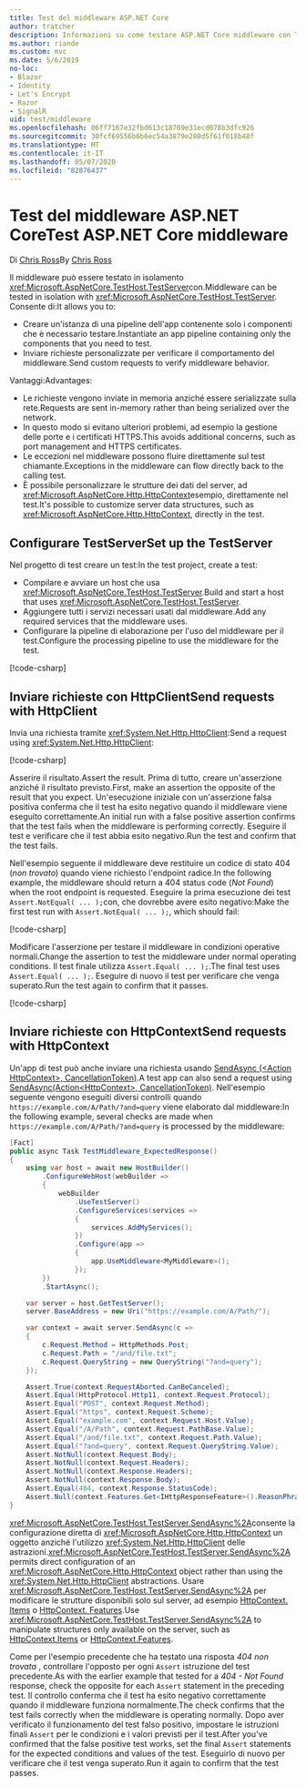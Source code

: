 ```yaml
---
title: Test del middleware ASP.NET Core
author: tratcher
description: Informazioni su come testare ASP.NET Core middleware con TestServer.
ms.author: riande
ms.custom: mvc
ms.date: 5/6/2019
no-loc:
- Blazor
- Identity
- Let's Encrypt
- Razor
- SignalR
uid: test/middleware
ms.openlocfilehash: 06ff7167e32fbd613c18709e31ecd078b3dfc926
ms.sourcegitcommit: 30fcf69556b6b6ec54a3879e280d5f61f018b48f
ms.translationtype: MT
ms.contentlocale: it-IT
ms.lasthandoff: 05/07/2020
ms.locfileid: "82876437"
---
```

# <a name="test-aspnet-core-middleware"></a><span data-ttu-id="25c7e-103">Test del middleware ASP.NET Core</span><span class="sxs-lookup"><span data-stu-id="25c7e-103">Test ASP.NET Core middleware</span></span>

<span data-ttu-id="25c7e-104">Di [Chris Ross](https://github.com/Tratcher)</span><span class="sxs-lookup"><span data-stu-id="25c7e-104">By [Chris Ross](https://github.com/Tratcher)</span></span>

<span data-ttu-id="25c7e-105">Il middleware può essere testato in isolamento <xref:Microsoft.AspNetCore.TestHost.TestServer>con.</span><span class="sxs-lookup"><span data-stu-id="25c7e-105">Middleware can be tested in isolation with <xref:Microsoft.AspNetCore.TestHost.TestServer>.</span></span> <span data-ttu-id="25c7e-106">Consente di:</span><span class="sxs-lookup"><span data-stu-id="25c7e-106">It allows you to:</span></span>

* <span data-ttu-id="25c7e-107">Creare un'istanza di una pipeline dell'app contenente solo i componenti che è necessario testare.</span><span class="sxs-lookup"><span data-stu-id="25c7e-107">Instantiate an app pipeline containing only the components that you need to test.</span></span>
* <span data-ttu-id="25c7e-108">Inviare richieste personalizzate per verificare il comportamento del middleware.</span><span class="sxs-lookup"><span data-stu-id="25c7e-108">Send custom requests to verify middleware behavior.</span></span>

<span data-ttu-id="25c7e-109">Vantaggi:</span><span class="sxs-lookup"><span data-stu-id="25c7e-109">Advantages:</span></span>

* <span data-ttu-id="25c7e-110">Le richieste vengono inviate in memoria anziché essere serializzate sulla rete.</span><span class="sxs-lookup"><span data-stu-id="25c7e-110">Requests are sent in-memory rather than being serialized over the network.</span></span>
* <span data-ttu-id="25c7e-111">In questo modo si evitano ulteriori problemi, ad esempio la gestione delle porte e i certificati HTTPS.</span><span class="sxs-lookup"><span data-stu-id="25c7e-111">This avoids additional concerns, such as port management and HTTPS certificates.</span></span>
* <span data-ttu-id="25c7e-112">Le eccezioni nel middleware possono fluire direttamente sul test chiamante.</span><span class="sxs-lookup"><span data-stu-id="25c7e-112">Exceptions in the middleware can flow directly back to the calling test.</span></span>
* <span data-ttu-id="25c7e-113">È possibile personalizzare le strutture dei dati del server, ad <xref:Microsoft.AspNetCore.Http.HttpContext>esempio, direttamente nel test.</span><span class="sxs-lookup"><span data-stu-id="25c7e-113">It's possible to customize server data structures, such as <xref:Microsoft.AspNetCore.Http.HttpContext>, directly in the test.</span></span>

## <a name="set-up-the-testserver"></a><span data-ttu-id="25c7e-114">Configurare TestServer</span><span class="sxs-lookup"><span data-stu-id="25c7e-114">Set up the TestServer</span></span>

<span data-ttu-id="25c7e-115">Nel progetto di test creare un test:</span><span class="sxs-lookup"><span data-stu-id="25c7e-115">In the test project, create a test:</span></span>

* <span data-ttu-id="25c7e-116">Compilare e avviare un host che usa <xref:Microsoft.AspNetCore.TestHost.TestServer>.</span><span class="sxs-lookup"><span data-stu-id="25c7e-116">Build and start a host that uses <xref:Microsoft.AspNetCore.TestHost.TestServer>.</span></span>
* <span data-ttu-id="25c7e-117">Aggiungere tutti i servizi necessari usati dal middleware.</span><span class="sxs-lookup"><span data-stu-id="25c7e-117">Add any required services that the middleware uses.</span></span>
* <span data-ttu-id="25c7e-118">Configurare la pipeline di elaborazione per l'uso del middleware per il test.</span><span class="sxs-lookup"><span data-stu-id="25c7e-118">Configure the processing pipeline to use the middleware for the test.</span></span>

[!code-csharp[](middleware/samples_snapshot/3.x/setup.cs?highlight=4-18)]

## <a name="send-requests-with-httpclient"></a><span data-ttu-id="25c7e-119">Inviare richieste con HttpClient</span><span class="sxs-lookup"><span data-stu-id="25c7e-119">Send requests with HttpClient</span></span>
<span data-ttu-id="25c7e-120">Invia una richiesta tramite <xref:System.Net.Http.HttpClient>:</span><span class="sxs-lookup"><span data-stu-id="25c7e-120">Send a request using <xref:System.Net.Http.HttpClient>:</span></span>

[!code-csharp[](middleware/samples_snapshot/3.x/request.cs?highlight=20)]

<span data-ttu-id="25c7e-121">Asserire il risultato.</span><span class="sxs-lookup"><span data-stu-id="25c7e-121">Assert the result.</span></span> <span data-ttu-id="25c7e-122">Prima di tutto, creare un'asserzione anziché il risultato previsto.</span><span class="sxs-lookup"><span data-stu-id="25c7e-122">First, make an assertion the opposite of the result that you expect.</span></span> <span data-ttu-id="25c7e-123">Un'esecuzione iniziale con un'asserzione falsa positiva conferma che il test ha esito negativo quando il middleware viene eseguito correttamente.</span><span class="sxs-lookup"><span data-stu-id="25c7e-123">An initial run with a false positive assertion confirms that the test fails when the middleware is performing correctly.</span></span> <span data-ttu-id="25c7e-124">Eseguire il test e verificare che il test abbia esito negativo.</span><span class="sxs-lookup"><span data-stu-id="25c7e-124">Run the test and confirm that the test fails.</span></span>

<span data-ttu-id="25c7e-125">Nell'esempio seguente il middleware deve restituire un codice di stato 404 (*non trovato*) quando viene richiesto l'endpoint radice.</span><span class="sxs-lookup"><span data-stu-id="25c7e-125">In the following example, the middleware should return a 404 status code (*Not Found*) when the root endpoint is requested.</span></span> <span data-ttu-id="25c7e-126">Eseguire la prima esecuzione dei test `Assert.NotEqual( ... );`con, che dovrebbe avere esito negativo:</span><span class="sxs-lookup"><span data-stu-id="25c7e-126">Make the first test run with `Assert.NotEqual( ... );`, which should fail:</span></span>

[!code-csharp[](middleware/samples_snapshot/3.x/false-failure-check.cs?highlight=22)]

<span data-ttu-id="25c7e-127">Modificare l'asserzione per testare il middleware in condizioni operative normali.</span><span class="sxs-lookup"><span data-stu-id="25c7e-127">Change the assertion to test the middleware under normal operating conditions.</span></span> <span data-ttu-id="25c7e-128">Il test finale utilizza `Assert.Equal( ... );`.</span><span class="sxs-lookup"><span data-stu-id="25c7e-128">The final test uses `Assert.Equal( ... );`.</span></span> <span data-ttu-id="25c7e-129">Eseguire di nuovo il test per verificare che venga superato.</span><span class="sxs-lookup"><span data-stu-id="25c7e-129">Run the test again to confirm that it passes.</span></span>

[!code-csharp[](middleware/samples_snapshot/3.x/final-test.cs?highlight=22)]

## <a name="send-requests-with-httpcontext"></a><span data-ttu-id="25c7e-130">Inviare richieste con HttpContext</span><span class="sxs-lookup"><span data-stu-id="25c7e-130">Send requests with HttpContext</span></span>

<span data-ttu-id="25c7e-131">Un'app di test può anche inviare una richiesta usando [SendAsync (\<Action HttpContext>, CancellationToken)](xref:Microsoft.AspNetCore.TestHost.TestServer.SendAsync%2A).</span><span class="sxs-lookup"><span data-stu-id="25c7e-131">A test app can also send a request using [SendAsync(Action\<HttpContext>, CancellationToken)](xref:Microsoft.AspNetCore.TestHost.TestServer.SendAsync%2A).</span></span> <span data-ttu-id="25c7e-132">Nell'esempio seguente vengono eseguiti diversi controlli quando `https://example.com/A/Path/?and=query` viene elaborato dal middleware:</span><span class="sxs-lookup"><span data-stu-id="25c7e-132">In the following example, several checks are made when `https://example.com/A/Path/?and=query` is processed by the middleware:</span></span>

```csharp
[Fact]
public async Task TestMiddleware_ExpectedResponse()
{
    using var host = await new HostBuilder()
        .ConfigureWebHost(webBuilder =>
        {
            webBuilder
                .UseTestServer()
                .ConfigureServices(services =>
                {
                    services.AddMyServices();
                })
                .Configure(app =>
                {
                    app.UseMiddleware<MyMiddleware>();
                });
        })
        .StartAsync();

    var server = host.GetTestServer();
    server.BaseAddress = new Uri("https://example.com/A/Path/");

    var context = await server.SendAsync(c =>
    {
        c.Request.Method = HttpMethods.Post;
        c.Request.Path = "/and/file.txt";
        c.Request.QueryString = new QueryString("?and=query");
    });

    Assert.True(context.RequestAborted.CanBeCanceled);
    Assert.Equal(HttpProtocol.Http11, context.Request.Protocol);
    Assert.Equal("POST", context.Request.Method);
    Assert.Equal("https", context.Request.Scheme);
    Assert.Equal("example.com", context.Request.Host.Value);
    Assert.Equal("/A/Path", context.Request.PathBase.Value);
    Assert.Equal("/and/file.txt", context.Request.Path.Value);
    Assert.Equal("?and=query", context.Request.QueryString.Value);
    Assert.NotNull(context.Request.Body);
    Assert.NotNull(context.Request.Headers);
    Assert.NotNull(context.Response.Headers);
    Assert.NotNull(context.Response.Body);
    Assert.Equal(404, context.Response.StatusCode);
    Assert.Null(context.Features.Get<IHttpResponseFeature>().ReasonPhrase);
}
```

<span data-ttu-id="25c7e-133"><xref:Microsoft.AspNetCore.TestHost.TestServer.SendAsync%2A>consente la configurazione diretta di <xref:Microsoft.AspNetCore.Http.HttpContext> un oggetto anziché l'utilizzo <xref:System.Net.Http.HttpClient> delle astrazioni.</span><span class="sxs-lookup"><span data-stu-id="25c7e-133"><xref:Microsoft.AspNetCore.TestHost.TestServer.SendAsync%2A> permits direct configuration of an <xref:Microsoft.AspNetCore.Http.HttpContext> object rather than using the <xref:System.Net.Http.HttpClient> abstractions.</span></span> <span data-ttu-id="25c7e-134">Usare <xref:Microsoft.AspNetCore.TestHost.TestServer.SendAsync%2A> per modificare le strutture disponibili solo sul server, ad esempio [HttpContext. Items](xref:Microsoft.AspNetCore.Http.HttpContext.Items) o [HttpContext. Features](xref:Microsoft.AspNetCore.Http.HttpContext.Features).</span><span class="sxs-lookup"><span data-stu-id="25c7e-134">Use <xref:Microsoft.AspNetCore.TestHost.TestServer.SendAsync%2A> to manipulate structures only available on the server, such as [HttpContext.Items](xref:Microsoft.AspNetCore.Http.HttpContext.Items) or [HttpContext.Features](xref:Microsoft.AspNetCore.Http.HttpContext.Features).</span></span>

<span data-ttu-id="25c7e-135">Come per l'esempio precedente che ha testato una risposta *404 non trovata* , controllare l'opposto per ogni `Assert` istruzione del test precedente.</span><span class="sxs-lookup"><span data-stu-id="25c7e-135">As with the earlier example that tested for a *404 - Not Found* response, check the opposite for each `Assert` statement in the preceding test.</span></span> <span data-ttu-id="25c7e-136">Il controllo conferma che il test ha esito negativo correttamente quando il middleware funziona normalmente.</span><span class="sxs-lookup"><span data-stu-id="25c7e-136">The check confirms that the test fails correctly when the middleware is operating normally.</span></span> <span data-ttu-id="25c7e-137">Dopo aver verificato il funzionamento del test falso positivo, impostare le istruzioni finali `Assert` per le condizioni e i valori previsti per il test.</span><span class="sxs-lookup"><span data-stu-id="25c7e-137">After you've confirmed that the false positive test works, set the final `Assert` statements for the expected conditions and values of the test.</span></span> <span data-ttu-id="25c7e-138">Eseguirlo di nuovo per verificare che il test venga superato.</span><span class="sxs-lookup"><span data-stu-id="25c7e-138">Run it again to confirm that the test passes.</span></span>
